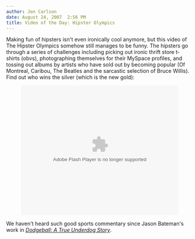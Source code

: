 ```yaml
---
author: Jen Carlson
date: August 24, 2007  2:56 PM
title: Video of the Day: Hipster Olympics
---
```


<p>Making fun of hipsters isn&apos;t even ironically cool anymore, but this video of The Hipster Olympics somehow still manages to be funny. The hipsters go through a series of challenges including picking out ironic thrift store t-shirts (obvs), photographing themselves for their MySpace profiles, and tossing out albums by artists who have sold out by becoming popular (Of Montreal, Caribou, The Beatles and the sarcastic selection of Bruce Willis). Find out who wins the silver (which is the new gold):</p>

<center><object width="425" height="350"><param name="movie" value="http://www.youtube.com/v/kAO4EVMlpwM"><param name="wmode" value="transparent"><embed src="https://web.archive.org/web/20120309131151oe_/http://www.youtube.com/v/kAO4EVMlpwM" type="application/x-shockwave-flash" wmode="transparent" width="425" height="350"></object></center>

<p>We haven&apos;t heard such good sports commentary since Jason Bateman&apos;s work in <a href="https://web.archive.org/web/20120309131151/http://imdb.com/title/tt0364725/"><em>Dodgeball: A True Underdog Story</em></a>.</p>